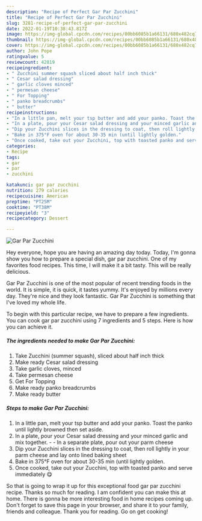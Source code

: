 ```yaml
---
description: "Recipe of Perfect Gar Par Zucchini"
title: "Recipe of Perfect Gar Par Zucchini"
slug: 3281-recipe-of-perfect-gar-par-zucchini
date: 2022-01-19T10:38:43.817Z
image: https://img-global.cpcdn.com/recipes/00bb6085b1a66131/680x482cq70/gar-par-zucchini-recipe-main-photo.jpg
thumbnail: https://img-global.cpcdn.com/recipes/00bb6085b1a66131/680x482cq70/gar-par-zucchini-recipe-main-photo.jpg
cover: https://img-global.cpcdn.com/recipes/00bb6085b1a66131/680x482cq70/gar-par-zucchini-recipe-main-photo.jpg
author: John Pope
ratingvalue: 5
reviewcount: 42819
recipeingredient:
- " Zucchini summer squash sliced about half inch thick"
- " Cesar salad dressing"
- " garlic cloves minced"
- " permesan cheese"
- " For Topping"
- " panko breadcrumbs"
- " butter"
recipeinstructions:
- "In a little pan, melt your tsp butter and add your panko. Toast the panko until lightly browned then set aside."
- "In a plate, pour your Cesar salad dressing and your minced garlic and mix together.   In a separate plate, pour out your parm cheese"
- "Dip your Zucchini slices in the dressing to coat, then roll lightly in your parm cheese and lay onto lined baking sheet"
- "Bake in 375°F oven for about 30-35 min (until lightly golden."
- "Once cooked, take out your Zucchini, top with toasted panko and serve immediately 😋"
categories:
- Recipe
tags:
- gar
- par
- zucchini

katakunci: gar par zucchini 
nutrition: 279 calories
recipecuisine: American
preptime: "PT25M"
cooktime: "PT38M"
recipeyield: "3"
recipecategory: Dessert

---
```



![Gar Par Zucchini](https://img-global.cpcdn.com/recipes/00bb6085b1a66131/680x482cq70/gar-par-zucchini-recipe-main-photo.jpg)

Hey everyone, hope you are having an amazing day today. Today, I'm gonna show you how to prepare a special dish, gar par zucchini. One of my favorites food recipes. This time, I will make it a bit tasty. This will be really delicious.



Gar Par Zucchini is one of the most popular of recent trending foods in the world. It is simple, it is quick, it tastes yummy. It's enjoyed by millions every day. They're nice and they look fantastic. Gar Par Zucchini is something that I've loved my whole life.


To begin with this particular recipe, we have to prepare a few ingredients. You can cook gar par zucchini using 7 ingredients and 5 steps. Here is how you can achieve it.

<!--inarticleads1-->

##### The ingredients needed to make Gar Par Zucchini:

1. Take  Zucchini (summer squash), sliced about half inch thick
1. Make ready  Cesar salad dressing
1. Take  garlic cloves, minced
1. Take  permesan cheese
1. Get  For Topping
1. Make ready  panko breadcrumbs
1. Make ready  butter




<!--inarticleads2-->

##### Steps to make Gar Par Zucchini:

1. In a little pan, melt your tsp butter and add your panko. Toast the panko until lightly browned then set aside.
1. In a plate, pour your Cesar salad dressing and your minced garlic and mix together.  -  - In a separate plate, pour out your parm cheese
1. Dip your Zucchini slices in the dressing to coat, then roll lightly in your parm cheese and lay onto lined baking sheet
1. Bake in 375°F oven for about 30-35 min (until lightly golden.
1. Once cooked, take out your Zucchini, top with toasted panko and serve immediately 😋




So that is going to wrap it up for this exceptional food gar par zucchini recipe. Thanks so much for reading. I am confident you can make this at home. There is gonna be more interesting food in home recipes coming up. Don't forget to save this page in your browser, and share it to your family, friends and colleague. Thank you for reading. Go on get cooking!
